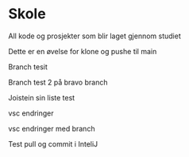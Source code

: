 # Skole
All kode og prosjekter som blir laget gjennom studiet

Dette er en øvelse for klone og pushe til main

Branch tesit

Branch test 2 på bravo branch

Joistein sin liste test

vsc endringer

vsc endringer med branch 

Test pull og commit i InteliJ